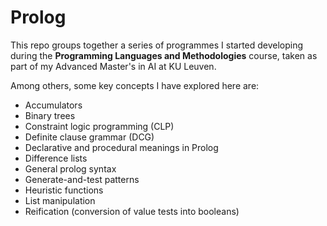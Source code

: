 # Prolog

This repo groups together a series of programmes I started developing during the **Programming Languages and Methodologies** course, 
taken as part of my Advanced Master's in AI at KU Leuven.

Among others, some key concepts I have explored here are:

- Accumulators
- Binary trees
- Constraint logic programming (CLP)
- Definite clause grammar (DCG)
- Declarative and procedural meanings in Prolog
- Difference lists
- General prolog syntax
- Generate-and-test patterns
- Heuristic functions
- List manipulation
- Reification (conversion of value tests into booleans)
